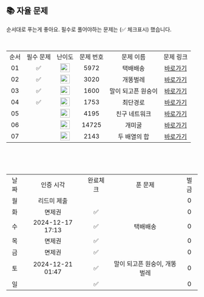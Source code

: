 
## 📚 자율 문제

순서대로 푸는게 좋아요.
필수로 풀어야하는 문제는 (✅ 체크표시) 했습니다.

<br/>
<table>
  <tr>
    <td align="center">순서</td>
    <td align="center">필수 문제</td>
    <td align="center">난이도</td>
    <td align="center">문제 번호</td>
    <td align="center">문제 이름</td>
    <td align="center">문제 링크</td>
  </tr>
   <tr>
    <td align="center">01</td>
    <td align="center">✅</td>
    <td align="center"><img height="23px" width="25px" src="https://d2gd6pc034wcta.cloudfront.net/tier/11.svg"></td>
    <td align="center">5972</td>
    <td align="center">택배배송</td>
    <td align="center"><a href="https://www.acmicpc.net/problem/5972">바로가기</a></td>
  </tr>
     <tr>
    <td align="center">02</td>
    <td align="center">✅</td>
    <td align="center"><img height="23px" width="25px" src="https://d2gd6pc034wcta.cloudfront.net/tier/11.svg"></td>
    <td align="center">3020</td>
    <td align="center">개똥벌레</td>
    <td align="center"><a href="https://www.acmicpc.net/problem/3020">바로가기</a></td>
  </tr>
   <tr>
    <td align="center">03</td>
  <td align="center">✅</td>
    <td align="center"><img height="23px" width="25px" src="https://d2gd6pc034wcta.cloudfront.net/tier/13.svg"></td>
    <td align="center">1600</td>
    <td align="center">말이 되고픈 원숭이</td>
    <td align="center"><a href="https://www.acmicpc.net/problem/1600">바로가기</a></td>
  </tr>
  <tr>
    <td align="center">04</td>
   <td align="center">✅</td>
    <td align="center"><img height="23px" width="25px" src="https://d2gd6pc034wcta.cloudfront.net/tier/12.svg"></td>
    <td align="center">1753</td>
    <td align="center">최단경로</td>
    <td align="center"><a href="https://www.acmicpc.net/problem/1753">바로가기</a></td>
  </tr>
    <tr>
  <td align="center">05</td>
   <td align="center"></td>
    <td align="center"><img height="23px" width="25px" src="https://d2gd6pc034wcta.cloudfront.net/tier/14.svg"></td>
    <td align="center">4195</td>
    <td align="center">친구 네트워크</td>
    <td align="center"><a href="https://www.acmicpc.net/problem/4195">바로가기</a></td>
  </tr>
  <tr>
  <td align="center">06</td>
   <td align="center"></td>
    <td align="center"><img height="23px" width="25px" src="https://d2gd6pc034wcta.cloudfront.net/tier/13.svg"></td>
    <td align="center">14725</td>
    <td align="center">개미굴</td>
    <td align="center"><a href="https://www.acmicpc.net/problem/14725">바로가기</a></td>
  </tr>
  <tr>
  <td align="center">07</td>
   <td align="center"></td>
    <td align="center"><img height="23px" width="25px" src="https://d2gd6pc034wcta.cloudfront.net/tier/13.svg"></td>
    <td align="center">2143</td>
    <td align="center">두 배열의 합</td>
    <td align="center"><a href="https://www.acmicpc.net/problem/2143">바로가기</a></td>
  </tr>
</table>
<br/><br/>


<br>

<table>
  <tr>
    <td align="center">날짜</td>
    <td align="center">인증 시각</td>
    <td align="center">완료체크</td>
    <td align="center">푼 문제</td>
    <td align="center">벌금</td>
  </tr>
  <tr>
    <td align="center">월</td>
    <td align="center">리드미 제출</td>
    <td align="center"></td>
    <td align="center"></td>
    <td align="center">0</td>
  </tr>
   <tr>
    <td align="center">화</td>
    <td align="center">면제권</td>
    <td align="center">✅</td>
    <td align="center"></td>
    <td align="center">0</td>
  </tr>
  <tr>
    <td align="center">수</td>
    <td align="center">2024-12-17 17:13</td>
    <td align="center">✅</td>
    <td align="center">택배배송</td>
    <td align="center">0</td>
  </tr>
  <tr>
    <td align="center">목</td>
    <td align="center">면제권</td>
    <td align="center">✅</td>
    <td align="center"></td>
    <td align="center">0</td>
  </tr>
  <tr>
    <td align="center">금</td>
    <td align="center">면제권</td>
    <td align="center">✅</td>
    <td align="center"></td>
    <td align="center">0</td>
  </tr>
  <tr>
    <td align="center">토</td>
    <td align="center">2024-12-21 01:47</td>
    <td align="center">✅</td>
    <td align="center">말이 되고픈 원숭이, 개똥벌레</td>
    <td align="center">0</td>
  </tr>
    <tr>
    <td align="center">일</td>
    <td align="center"></td>
    <td align="center">✅</td>
    <td align="center"></td>
    <td align="center">0</td>
  </tr>
</table>

